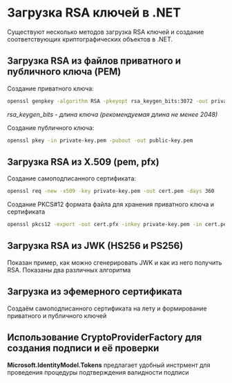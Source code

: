 # Загрузка RSA ключей в .NET

Существуют несколько методов загрузка RSA ключей и создание соответствующих криптографических объектов в .NET.

## Загрузка RSA из файлов приватного и публичного ключа (PEM)

Создание приватного ключа:

```bash
openssl genpkey -algorithm RSA -pkeyopt rsa_keygen_bits:3072 -out private-key.pem
```

*rsa_keygen_bits - длина ключа (рекомендуемая длина не менее 2048)*

Создание публичного ключа:

```bash
openssl pkey -in private-key.pem -pubout -out public-key.pem
```

## Загрузка RSA из X.509 (pem, pfx)

Создание самоподписанного сертификата:

```bash
openssl req -new -x509 -key private-key.pem -out cert.pem -days 360
```

Создание PKCS#12 формата файла для хранения приватного ключа и сертификата

```bash
openssl pkcs12 -export -out cert.pfx -inkey private-key.pem -in cert.pem
```


## Загрузка RSA из JWK (HS256 и PS256)

Показан пример, как можно сгенерировать JWK и как из него получить RSA. Показаны два различных алгоритма


## Загрузка из эфемерного сертификата

Создаём самоподписанного сертификата на лету и формирование приватного и публичного ключей


## Использование CryptoProviderFactory для создания подписи и её проверки

**Microsoft.IdentityModel.Tokens** предлагает удобный инстрмент для проведения процедуры подтверждения валидности подписи
